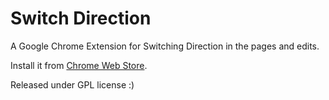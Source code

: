Switch Direction
================

A Google Chrome Extension for Switching Direction in the pages and edits.

Install it from [Chrome Web Store](https://chrome.google.com/webstore/detail/fldkjfjmcadcklboajlnclnfjpdopcce).

Released under GPL license :)
